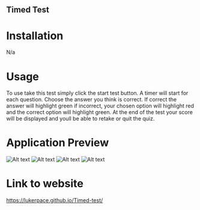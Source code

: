 ## Timed Test 

# Installation
N/a

# Usage

To use take this test simply click the start test button. A timer will start for each question. Choose the answer you think is correct. If correct the answer will highlight green
if incorrect, your chosen option will highlight red and the correct option will highlight green. At the end of the test your score will be displayed and youll be able to retake or quit the quiz.

# Application Preview

![Alt text](../challenge-4/Assets/Opera%20Snapshot_2024-03-18_091524_index.html.png)
![Alt text](../challenge-4/Assets/Opera%20Snapshot_2024-03-18_091720_index.html.png)
![Alt text](../challenge-4/Assets/Opera%20Snapshot_2024-03-18_091739_index.html.png)
![Alt text](../challenge-4/Assets/Opera%20Snapshot_2024-03-18_091808_index.html.png)

# Link to website

https://lukerpace.github.io/Timed-test/